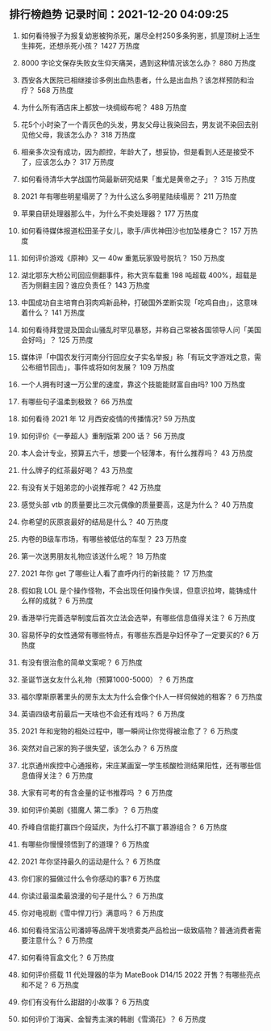 
## 排行榜趋势 记录时间：2021-12-20 04:09:25
  
  1. 如何看待猴子为报复幼崽被狗杀死，屠尽全村250多条狗崽，抓屋顶树上活生生摔死，还想杀死小孩？ 1427 万热度
    
  2. 8000 字论文保存失败女生仰天痛哭，遇到这种情况该怎么办？ 880 万热度
    
  3. 西安各大医院已相继接诊多例出血热患者，什么是出血热？该怎样预防和治疗？ 568 万热度
    
  4. 为什么所有酒店床上都放一块绸缎布呢？ 488 万热度
    
  5. 花5个小时染了一个青灰色的头发，男友父母让我染回去，男友说不染回去别见他父母，我该怎么办？ 318 万热度
    
  6. 相亲多次没有成功，因为颜控，年龄大了，想妥协，但是看到人还是接受不了，应该怎么办？ 317 万热度
    
  7. 如何看待清华大学战国竹简最新研究结果「蚩尤是黄帝之子」？ 315 万热度
    
  8. 2021 年有哪些明星塌房了？为什么这么多明星陆续塌房？ 211 万热度
    
  9. 苹果自研处理器那么牛，为什么不卖处理器？ 177 万热度
    
  10. 如何看待媒体报道松田圣子女儿，歌手/声优神田沙也加坠楼身亡？ 157 万热度
    
  11. 如何评价游戏《原神》又一 40w 重氪玩家毁号脱坑？ 150 万热度
    
  12. 湖北鄂东大桥公司回应侧翻事件，称大货车载重 198 吨超载 400%，超载是否为侧翻主因？谁应负责任？ 143 万热度
    
  13. 中国成功自主培育白羽肉鸡新品种，打破国外垄断实现「吃鸡自由」，这意味着什么？ 141 万热度
    
  14. 如何看待拜登提及国会山骚乱时罕见暴怒，并称自己常被各国领导人问「美国会好吗」？ 125 万热度
    
  15. 媒体评「中国农发行河南分行回应女子实名举报」称「有玩文字游戏之意，需公布细节回击」，事件或将如何发展？ 109 万热度
    
  16. 一个人拥有时速一万公里的速度，靠这个技能能财富自由吗? 100 万热度
    
  17. 有哪些句子温柔到极致？ 66 万热度
    
  18. 如何看待 2021 年 12 月西安疫情的传播情况? 59 万热度
    
  19. 如何评价《一拳超人》重制版第 200 话？ 56 万热度
    
  20. 本人会计专业，预算五六千，想要一个轻薄本，有什么推荐吗？ 43 万热度
    
  21. 什么牌子的红茶最好喝？ 43 万热度
    
  22. 有没有关于姐弟恋的小说推荐呢？ 42 万热度
    
  23. 感觉头部 vtb 的质量要比三次元偶像的质量要高，这是为什么？ 40 万热度
    
  24. 你希望的灰原哀最好的结局是什么？ 40 万热度
    
  25. 内卷的B级车市场，有哪些被低估的车型？ 23 万热度
    
  26. 第一次送男朋友礼物应该送什么呢？ 18 万热度
    
  27. 2021 年你 get 了哪些让人看了直呼内行的新技能？ 17 万热度
    
  28. 假如我 LOL 是个操作怪物，不会出现任何操作失误，但意识拉垮，能铸成什么样的成就？ 6 万热度
    
  29. 香港举行完善选举制度后首次立法会选举，有哪些信息值得关注？ 6 万热度
    
  30. 容易怀孕的女性通常有哪些特点，有哪些东西是孕妇怀孕了一定要买的? 6 万热度
    
  31. 有没有很治愈的简单文案呢？ 6 万热度
    
  32. 圣诞节送女友什么礼物（预算1000-5000）？ 6 万热度
    
  33. 福尔摩斯原著里头的房东太太为什么会像个仆人一样伺候她的租客？ 6 万热度
    
  34. 英语四级考前最后一天啥也不会还有戏吗？ 6 万热度
    
  35. 2021 年和宠物的相处过程中，哪一瞬间让你觉得被治愈了？ 6 万热度
    
  36. 突然对自己家的狗子很失望，该怎么办？ 6 万热度
    
  37. 北京通州疾控中心通报称，宋庄某画室一学生核酸检测结果阳性，还有哪些信息值得关注？ 6 万热度
    
  38. 大家有可考的有含金量的证书推荐吗 ？ 6 万热度
    
  39. 如何评价美剧《猎魔人 第二季》？ 6 万热度
    
  40. 乔峰自信能打赢四个段延庆，为什么打不赢丁慕游组合？ 6 万热度
    
  41. 有哪些你慢慢领悟到了的道理？ 6 万热度
    
  42. 2021 年你坚持最久的运动是什么？ 6 万热度
    
  43. 你们家的猫做过什么令你感动的事? 6 万热度
    
  44. 你读过最温柔最浪漫的句子是什么？ 6 万热度
    
  45. 你对电视剧《雪中悍刀行》满意吗？ 6 万热度
    
  46. 如何看待宝洁公司潘婷等品牌干发喷雾类产品检出一级致癌物？普通消费者需要注意什么？ 6 万热度
    
  47. 如何看待盲盒文化？ 6 万热度
    
  48. 如何评价搭载 11 代处理器的华为 MateBook D14/15 2022 开售？有哪些亮点和不足？ 6 万热度
    
  49. 你们有没有什么甜甜的小故事？ 6 万热度
    
  50. 如何评价丁海寅、金智秀主演的韩剧《雪滴花》？ 6 万热度
    
